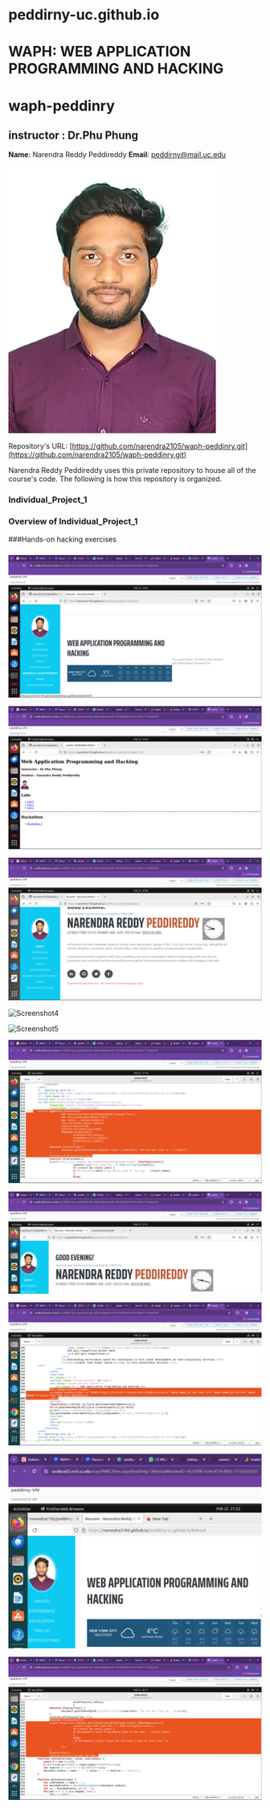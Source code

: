# peddirny-uc.github.io
# WAPH: WEB APPLICATION PROGRAMMING AND HACKING
# waph-peddinry
## instructor : Dr.Phu Phung
**Name**: Narendra Reddy Peddireddy
**Email**: peddirny@mail.uc.edu

![Narendra Reddy Peddireddy Headshot](images/mypic.jpg)

Repository's URL: [https://github.com/narendra2105/waph-peddinry.git](https://github.com/narendra2105/waph-peddinry.git)

Narendra Reddy Peddireddy uses this private repository to house all of the course's code. The following is how this repository is organized.

### Individual_Project_1

### Overview of Individual_Project_1




###Hands-on hacking exercises

### 



![HTTP Get requests](images/Sc_1.png)


![HTTP get responses](images/Sc_2.png)


![HTTP post](images/Sc_3.png)


![Screenshot4](images/Sc_4.png)





![Screenshot5](images/Sc_5.png)



![Screenshot6](images/Sc_6.png)


![Email](images/Sc_7.png)


![Email display](images/Sc_8.png)



![Analog Clock](images/Sc_9.png)



![Ajax](images/Sc_10.png)

